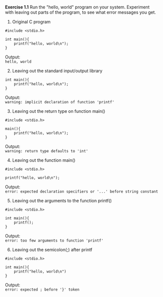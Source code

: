 **Exercise 1.1**
Run the "hello, world" program on your system. Experiment with leaving out parts of the program, to see what error messages you get.

1. Original C program  
```
#include <stdio.h>

int main(){
    printf("hello, world\n");
}
```

Output:  
`hello, world`

2. Leaving out the standard input/output library

```
int main(){
    printf("hello, world\n");
}
```

Output:  
`warning: implicit declaration of function 'printf'`

3. Leaving out the return type on function main()

```
#include <stdio.h>

main(){
    printf("hello, world\n");
}
```

Output:  
`warning: return type defaults to 'int'`

4. Leaving out the function main()

```
#include <stdio.h>

printf("hello, world\n");
```

Output:  
`error: expected declaration specifiers or '...' before string constant`

5. Leaving out the arguments to the function printf()

```
#include <stdio.h>

int main(){
    printf();
}
```

Output:  
`error: too few arguments to function 'printf'`

6. Leaving out the semicolon(;) after printf

```
#include <stdio.h>

int main(){
    printf("hello, world\n")
}
```

Output:  
`error: expected ; before '}' token`